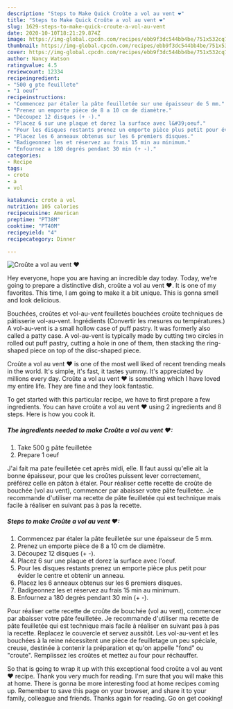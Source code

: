 ```yaml
---
description: "Steps to Make Quick Croûte a vol au vent ❤"
title: "Steps to Make Quick Croûte a vol au vent ❤"
slug: 1629-steps-to-make-quick-croute-a-vol-au-vent
date: 2020-10-10T18:21:29.874Z
image: https://img-global.cpcdn.com/recipes/ebb9f3dc544bb4be/751x532cq70/croute-a-vol-au-vent-❤-photo-principale-de-la-recette.jpg
thumbnail: https://img-global.cpcdn.com/recipes/ebb9f3dc544bb4be/751x532cq70/croute-a-vol-au-vent-❤-photo-principale-de-la-recette.jpg
cover: https://img-global.cpcdn.com/recipes/ebb9f3dc544bb4be/751x532cq70/croute-a-vol-au-vent-❤-photo-principale-de-la-recette.jpg
author: Nancy Watson
ratingvalue: 4.5
reviewcount: 12334
recipeingredient:
- "500 g pte feuillete"
- "1 oeuf"
recipeinstructions:
- "Commencez par étaler la pâte feuilletée sur une épaisseur de 5 mm."
- "Prenez un emporte pièce de 8 a 10 cm de diamètre."
- "Découpez 12 disques (+ -)."
- "Placez 6 sur une plaque et dorez la surface avec l&#39;oeuf."
- "Pour les disques restants prenez un emporte pièce plus petit pour évider le centre et obtenir un anneau."
- "Placez les 6 anneaux obtenus sur les 6 premiers disques."
- "Badigeonnez les et réservez au frais 15 min au minimum."
- "Enfournez a 180 degrés pendant 30 min (+ -)."
categories:
- Recipe
tags:
- crote
- a
- vol

katakunci: crote a vol 
nutrition: 105 calories
recipecuisine: American
preptime: "PT38M"
cooktime: "PT40M"
recipeyield: "4"
recipecategory: Dinner

---
```



![Croûte a vol au vent ❤](https://img-global.cpcdn.com/recipes/ebb9f3dc544bb4be/751x532cq70/croute-a-vol-au-vent-❤-photo-principale-de-la-recette.jpg)

Hey everyone, hope you are having an incredible day today. Today, we're going to prepare a distinctive dish, croûte a vol au vent ❤. It is one of my favorites. This time, I am going to make it a bit unique. This is gonna smell and look delicious.

Bouchées, croûtes et vol-au-vent feuilletés bouchées croûte techniques de pâtisserie vol-au-vent. Ingrédients (Convertir les mesures ou températures.) A vol-au-vent is a small hollow case of puff pastry. It was formerly also called a patty case. A vol-au-vent is typically made by cutting two circles in rolled out puff pastry, cutting a hole in one of them, then stacking the ring-shaped piece on top of the disc-shaped piece.

Croûte a vol au vent ❤ is one of the most well liked of recent trending meals in the world. It's simple, it's fast, it tastes yummy. It's appreciated by millions every day. Croûte a vol au vent ❤ is something which I have loved my entire life. They are fine and they look fantastic.


To get started with this particular recipe, we have to first prepare a few ingredients. You can have croûte a vol au vent ❤ using 2 ingredients and 8 steps. Here is how you cook it.

<!--inarticleads1-->

##### The ingredients needed to make Croûte a vol au vent ❤:

1. Take 500 g pâte feuilletée
1. Prepare 1 oeuf


J&#39;ai fait ma pate feuilletée cet après midi, elle. Il faut aussi qu&#39;elle ait la bonne épaisseur, pour que les croûtes puissent lever correctement, préférez celle en pâton à étaler. Pour réaliser cette recette de croûte de bouchée (vol au vent), commencer par abaisser votre pâte feuilletée. Je recommande d&#39;utiliser ma recette de pâte feuilletée qui est technique mais facile à réaliser en suivant pas à pas la recette. 

<!--inarticleads2-->

##### Steps to make Croûte a vol au vent ❤:

1. Commencez par étaler la pâte feuilletée sur une épaisseur de 5 mm.
1. Prenez un emporte pièce de 8 a 10 cm de diamètre.
1. Découpez 12 disques (+ -).
1. Placez 6 sur une plaque et dorez la surface avec l&#39;oeuf.
1. Pour les disques restants prenez un emporte pièce plus petit pour évider le centre et obtenir un anneau.
1. Placez les 6 anneaux obtenus sur les 6 premiers disques.
1. Badigeonnez les et réservez au frais 15 min au minimum.
1. Enfournez a 180 degrés pendant 30 min (+ -).


Pour réaliser cette recette de croûte de bouchée (vol au vent), commencer par abaisser votre pâte feuilletée. Je recommande d&#39;utiliser ma recette de pâte feuilletée qui est technique mais facile à réaliser en suivant pas à pas la recette. Replacez le couvercle et servez aussitôt. Les vol-au-vent et les bouchées à la reine nécessitent une pièce de feuilletage un peu spéciale, creuse, destinée à contenir la préparation et qu&#39;on appelle &#34;fond&#34; ou &#34;croute&#34;. Remplissez les croûtes et mettez au four pour réchauffer. 

So that is going to wrap it up with this exceptional food croûte a vol au vent ❤ recipe. Thank you very much for reading. I'm sure that you will make this at home. There is gonna be more interesting food at home recipes coming up. Remember to save this page on your browser, and share it to your family, colleague and friends. Thanks again for reading. Go on get cooking!
